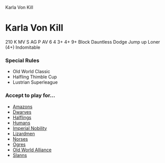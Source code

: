 ﻿
Karla Von Kill

# Karla Von Kill

210 K
MV
S
AG
P
AV
6
4
3+
4+
9+
Block
Dauntless
Dodge
Jump up
Loner (4+)
Indomitable
### Special Rules
* Old World Classic
* Halfling Thimble Cup
* Lustrian Superleague
### Accept to play for...
* [Amazons](../teams/Amazons.md)
* [Dwarves](../teams/Dwarves.md)
* [Halflings](../teams/Halflings.md)
* [Humans](../teams/Humans.md)
* [Imperial Nobility](../teams/Imperial_Nobility.md)
* [Lizardmen](../teams/Lizardmen.md)
* [Norses](../teams/Norses.md)
* [Ogres](../teams/Ogres.md)
* [Old World Alliance](../teams/Old_World_Alliance.md)
* [Slanns](../teams/Slanns.md)